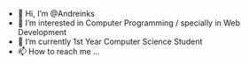- 👋 Hi, I’m @Andreinks
- 👀 I’m interested in Computer Programming / specially in Web Development
- 🌱 I’m currently 1st Year Computer Science Student
- 📫 How to reach me ...

<!---
Andreinks/Andreinks is a ✨ special ✨ repository because its `README.md` (this file) appears on your GitHub profile.
You can click the Preview link to take a look at your changes.
--->
